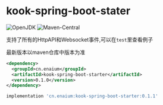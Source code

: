 # kook-spring-boot-stater

![OpenJDK](https://img.shields.io/badge/OpenJDK-11-purple?style=for-the-badge&logo=OpenJDK)
![Maven-Central](https://img.shields.io/maven-central/v/cn.enaium/kook-spring-boot-starter?style=for-the-badge)

支持了所有的HttpAPI和Websocket事件,可以在`test`里查看例子

最新版本以maven仓库中版本为准

```xml
<dependency>
  <groupId>cn.enaium</groupId>
  <artifactId>kook-spring-boot-starter</artifactId>
  <version>0.1.0</version>
</dependency>
```

```groovy
implementation 'cn.enaium:kook-spring-boot-starter:0.1.1'
```